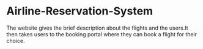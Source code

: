 # Airline-Reservation-System
The website gives the brief description about the flights and the users.It then takes users to the booking portal where they can book a flight for their choice. 
